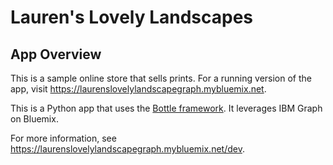 # Lauren's Lovely Landscapes #

## App Overview ##

This is a sample online store that sells prints.  For a running version of the app, visit https://laurenslovelylandscapegraph.mybluemix.net.

This is a Python app that uses the [Bottle framework](http://bottlepy.org/docs/dev/).  It leverages IBM Graph on Bluemix.

For more information, see https://laurenslovelylandscapegraph.mybluemix.net/dev.
